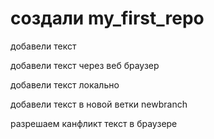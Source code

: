 ﻿# создали my_first_repo

добавели текст

добавели текст через веб браузер

добавели текст локально

добавели текст в новой ветки newbranch 

разрешаем канфликт текст в браузере
